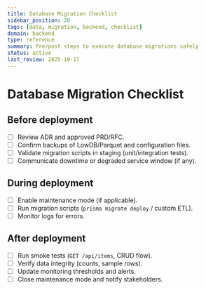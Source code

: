```yaml
---
title: Database Migration Checklist
sidebar_position: 20
tags: [data, migration, backend, checklist]
domain: backend
type: reference
summary: Pre/post steps to execute database migrations safely
status: active
last_review: 2025-10-17
---
```


# Database Migration Checklist

## Before deployment

- [ ] Review ADR and approved PRD/RFC.
- [ ] Confirm backups of LowDB/Parquet and configuration files.
- [ ] Validate migration scripts in staging (unit/integration tests).
- [ ] Communicate downtime or degraded service window (if any).

## During deployment

- [ ] Enable maintenance mode (if applicable).
- [ ] Run migration scripts (`prisma migrate deploy` / custom ETL).
- [ ] Monitor logs for errors.

## After deployment

- [ ] Run smoke tests (`GET /api/items`, CRUD flow).
- [ ] Verify data integrity (counts, sample rows).
- [ ] Update monitoring thresholds and alerts.
- [ ] Close maintenance mode and notify stakeholders.
